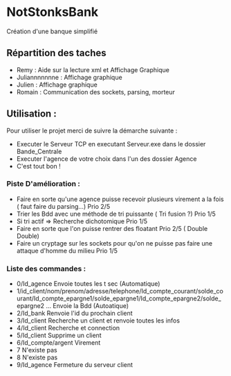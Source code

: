 # NotStonksBank

Création d'une banque simplifié


## Répartition des taches

- Remy : Aide sur la lecture xml et Affichage Graphique
- Juliannnnnnne : Affichage graphique 
- Julien : Affichage graphique
- Romain : Communication des sockets, parsing, morteur


## Utilisation :
 Pour utiliser le projet merci de suivre la démarche suivante : 
 - Executer le Serveur TCP en executant Serveur.exe dans le dossier Bande_Centrale
 - Executer l'agence de votre choix dans l'un des dossier Agence
 - C'est tout bon ! 


### Piste D'amélioration : 

- Faire en sorte qu'une agence puisse recevoir plusieurs virement a la fois ( faut faire du parsing...) Prio 2/5
- Trier les Bdd avec une méthode de tri puissante ( Tri fusion ?) Prio 1/5
- Si tri actif => Recherche dichotomique Prio 1/5
- Faire en sorte que l'on puisse rentrer des floatant Prio 2/5 ( Double Double)
- Faire un cryptage sur les sockets pour qu'on ne puisse pas faire une attaque d'homme du milieu Prio 1/5


### Liste des commandes :
 - 0/Id_agence Envoie toutes les t sec (Automatique)
  - 1/id_client/nom/prenom/adresse/telephone/Id_compte_courant/solde_courant/Id_compte_epargne1/solde_epargne1/Id_compte_epargne2/solde_epargne2 ... Envoie la Bdd (Autoatique)
  - 2/Id_bank Renvoie l'id du prochain client
  - 3/Id_client Recherche un client et renvoie toutes les infos
  - 4/Id_client Recherche et connection
  - 5/Id_client Supprime un client
  - 6/Id_compte/argent Virement
  - 7 N'existe pas
  - 8 N'existe pas
  - 9/Id_agence Fermeture du serveur client
